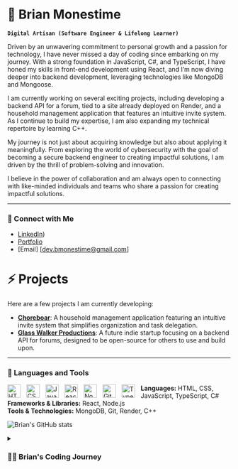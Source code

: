 # 🔭 Brian Monestime 

**`Digital Artisan (Software Engineer & Lifelong Learner)`**


Driven by an unwavering commitment to personal growth and a passion for technology, I have never missed a day of coding since embarking on my journey. With a strong foundation in JavaScript, C#, and TypeScript, I have honed my skills in front-end development using React, and I’m now diving deeper into backend development, leveraging technologies like MongoDB and Mongoose.

I am currently working on several exciting projects, including developing a backend API for a forum, tied to a site already deployed on Render, and a household management application that features an intuitive invite system. As I continue to build my expertise, I am also expanding my technical repertoire by learning C++.

My journey is not just about acquiring knowledge but also about applying it meaningfully. From exploring the world of cybersecurity with the goal of becoming a secure backend engineer to creating impactful solutions, I am driven by the thrill of problem-solving and innovation.

I believe in the power of collaboration and am always open to connecting with like-minded individuals and teams who share a passion for creating impactful solutions.


---
### 🤝 Connect with Me

- [LinkedIn](https://www.linkedin.com/in/bmonestime-596424103/))
- [Portfolio](https://brianmonestime.onrender.com)
- [Email] [dev.bmonestime@gmail.com]



# ⚡ Projects

Here are a few projects I am currently developing:

- **[Choreboar](http://choreboar.onrender.com)**: A household management application featuring an intuitive invite system that simplifies organization and task delegation.
- **[Glass Walker Productions](http://glasswalker.onrender.com)**: A future indie startup focusing on a backend API for forums, designed to be open-source for others to use and build upon.



---
### 🧰 Languages and Tools

<img align="left" alt="HTML" width="30px" style="padding-right:10px;" src="https://cdn.jsdelivr.net/gh/devicons/devicon/icons/html5/html5-plain.svg" />
<img align="left" alt="CSS" width="30px" style="padding-right:10px;" src="https://cdn.jsdelivr.net/gh/devicons/devicon/icons/css3/css3-plain.svg" />
<img align="left" alt="JavaScript" width="30px" style="padding-right:10px;" src="https://cdn.jsdelivr.net/gh/devicons/devicon/icons/javascript/javascript-plain.svg" />
<img align="left" alt="React" width="30px" style="padding-right:10px;" src="https://cdn.jsdelivr.net/gh/devicons/devicon/icons/react/react-original.svg" />
<img align="left" alt="NodeJS" width="30px" style="padding-right:10px;" src="https://cdn.jsdelivr.net/gh/devicons/devicon/icons/nodejs/nodejs-original.svg" />
<img align="left" alt="GitHub" width="30px" style="padding-right:10px;" src="https://cdn.jsdelivr.net/gh/devicons/devicon/icons/github/github-original.svg" />
<img align="left" alt="TypeScript" width="30px" style="padding-right:10px;" src="https://cdn.jsdelivr.net/gh/devicons/devicon/icons/typescript/typescript-plain.svg" />

**Languages:** HTML, CSS, JavaScript, TypeScript, C#  
**Frameworks & Libraries:** React, Node.js  
**Tools & Technologies:** MongoDB, Git, Render, C++


![Brian's GitHub stats](https://github-readme-stats.vercel.app/api?username=your-github-username&show_icons=true&theme=radical)



<details>
 <summary><h3>👨‍💻 Brian's Coding Journey</h3></summary>
 My Journey: From Inspiration to Innovation

It all started with a spark of inspiration from an unexpected source—a movie called Hackers and a character known as Zero Cool. For me, this was more than just a film; it was a glimpse into a world where code could shape reality. The idea that I could communicate with machines, bend them to my will, and create something from nothing captivated me. That day, a seed was planted.

As the years went by, moving from Florida to Utah, the world of technology kept calling to me. Eventually, I decided to answer that call. With determination, I dove headfirst into the world of coding, making a promise to myself: I would never let a day pass without learning something new.

I began my journey with JavaScript, and as the lines of code started to make sense, a whole new universe opened up. The possibilities seemed endless, and my curiosity drove me deeper. I learned the basics of C#, explored TypeScript, and embraced the power of React. With every project, every bug I fixed, and every feature I built, my skills grew, and so did my passion.

But it wasn’t just about the code. I saw the potential to build something meaningful, something that could help others. That’s why I started working on a household management application—a tool designed to bring simplicity and organization to everyday life. The invite system I’m developing will be the heart of the application, allowing users to create shared spaces with ease.

At the same time, I began developing a backend API for a forum, a side project with hopes of making it open-source for others to use as well. It was a challenging endeavor, but one I approached with the same relentless drive that had guided me from the start. I chose MongoDB for the database, knowing it was the right tool to bring my vision to life.

But my journey didn’t stop there. Always eager to learn, I recently began exploring C++, a language that promises to unlock even more possibilities. I know that the more I learn, the more I can create, and the more I can give back to the world that has given me so much.

As my coding journey continues, I remain committed to growth, collaboration, and innovation. With every new skill I acquire and every project I complete, I’m not just writing code—I’m writing my story. A story of perseverance, passion, and the endless pursuit of knowledge.


<!--
**Laoban1337/Laoban1337** is a ✨ _special_ ✨ repository because its `README.md` (this file) appears on your GitHub profile.


Here are some ideas to get you started:

- 🔭 I’m currently working on ...
- 🌱 I’m currently learning ...
- 👯 I’m looking to collaborate on ...
- 🤔 I’m looking for help with ...
- 💬 Ask me about ...
- 📫 How to reach me: ...
- 😄 Pronouns: ...
- ⚡ Fun fact: ...
-->
